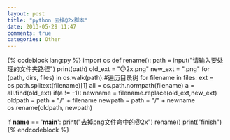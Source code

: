 ```yaml
---
layout: post
title: "python 去掉@2x脚本"
date: 2013-05-29 11:47
comments: true
categories: Other
---
```

{%  codeblock lang:py %}
import os
def rename():
    path = input("请输入要处理的文件夹路径")
    print(path)
    old_ext = "@2x.png"
    new_ext = ".png"
    for (path, dirs, files) in os.walk(path):#遍历目录树
        for filename in files:
            ext = os.path.splitext(filename)[1]
            all = os.path.normpath(filename)
            a = all.find(old_ext)
            if(a != -1):
                newname = filename.replace(old_ext,new_ext)
                oldpath = path + "/" + filename
                newpath = path + "/" + newname
                os.rename(oldpath, newpath)


if __name__ == '__main__':
    print("去掉png文件命中的@2x")
    rename()
    print("finish")
{% endcodeblock %}
